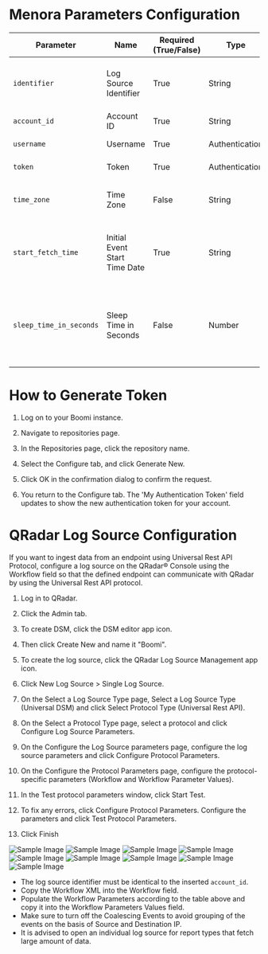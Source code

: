 # Menora Parameters Configuration
| Parameter                        | Name                                    | Required (True/False) | Type            | Description                                                                                           | Default Value |
|----------------------------------|-----------------------------------------|-----------------------|-----------------|-------------------------------------------------------------------------------------------------------|---------------|
| `identifier`                     | Log Source Identifier                   | True                  | String          | The log source identifier to post the events to.                                                     |               |
| `account_id`                       | Account ID                               | True                  | String          | Boomi account ID.                                                                                  |  |
| `username`                      | Username                        | True                  | Authentication  | Boomi user name. |               |
| `token`                  | Token                              | True                  | Authentication  | Boomi token. |               |
| `time_zone`                      | Time Zone                               | False                 | String          | The timezone used in Menora.                                                                      | `UTC`         |
| `start_fetch_time`                | Initial Event Start Time Date                         | True                 | String          | The date time from which events will be initially retrieved.               |        |
| `sleep_time_in_seconds`                | Sleep Time in Seconds | False                 | Number          | The downtime for the connector after it is in sync with the server (Min: 0).                          | `20` |


# How to Generate Token
1. Log on to your Boomi instance.

2. Navigate to repositories page.

3. In the Repositories page, click the repository name.

4. Select the Configure tab, and click Generate New.

5. Click OK in the confirmation dialog to confirm the request.

6. You return to the Configure tab. The 'My Authentication Token' field updates to show the new authentication token for your account.


# QRadar Log Source Configuration
If you want to ingest data from an endpoint using Universal Rest API Protocol, configure a log source on the QRadar® Console using the Workflow field so that the defined endpoint can communicate with QRadar by using the Universal Rest API protocol.

1. Log in to QRadar.

2. Click the Admin tab.

3. To create DSM, click the DSM editor app icon.

4. Then click Create New and name it "Boomi".

4. To create the log source, click the QRadar Log Source Management app icon.

5. Click New Log Source > Single Log Source.

6. On the Select a Log Source Type page, Select a Log Source Type (Universal DSM) and click Select Protocol Type (Universal Rest API).

7. On the Select a Protocol Type page, select a protocol and click Configure Log Source Parameters.

8. On the Configure the Log Source parameters page, configure the log source parameters and click Configure Protocol Parameters.

9. On the Configure the Protocol Parameters page, configure the protocol-specific parameters (Workflow and Workflow Parameter Values).

10. In the Test protocol parameters window, click Start Test.

10. To fix any errors, click Configure Protocol Parameters. Configure the parameters and click Test Protocol Parameters.

11. Click Finish

![Sample Image](q1.png)
![Sample Image](q2.png)
![Sample Image](q3.png)
![Sample Image](q4.png)
![Sample Image](q5.png)
![Sample Image](q6.png)
![Sample Image](q7.png)
![Sample Image](q8.png)
![Sample Image](q9.png)


- The log source identifier must be identical to the inserted `account_id`.
- Copy the Workflow XML into the Workflow field.
- Populate the Workflow Parameters according to the table above and copy it into the Workflow Parameters Values field.
- Make sure to turn off the Coalescing Events to avoid grouping of the events on the basis of Source and Destination IP.
- It is advised to open an individual log source for report types that fetch large amount of data.
